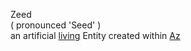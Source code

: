 Zeed  
( pronounced 'Seed' )  
an artificial [living](https://github.com/Az-Net/Az-Net/blob/main/Definitions/Life.md) Entity created within [Az](https://github.com/Az-Net/Az-Net/blob/main/Definitions/Az.md)
